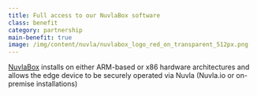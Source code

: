 ```yaml
---
title: Full access to our NuvlaBox software
class: benefit
category: partnership
main-benefit: true
image: /img/content/nuvla/nuvlabox_logo_red_on_transparent_512px.png
---
```


[NuvlaBox](https://sixsq.com/products-and-services/nuvlabox/overview) installs on either ARM-based or x86 hardware architectures and allows the edge device to be securely operated via Nuvla (Nuvla.io or on-premise installations)
